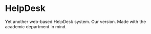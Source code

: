 # HelpDesk
Yet another web-based HelpDesk system. Our version. Made with the academic department in mind.
